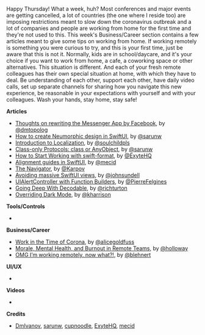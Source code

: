 Happy Thursday! What a week, huh? Most conferences and major events are getting cancelled, a lot of countries (the one where I reside too) are imposing restrictions meant to slow down the coronavirus outbreak and a lot of companies and people are working from home for the first time and they're not used to this. This week's Business/Career section contains a few articles meant to give some tips on working from home. If working remotely is something you were curious to try, and this is your first time, just be aware that this is not it. Normally, kids are in school/daycare, and it's your choice if you want to work from home, a cafe, a coworking space or other alternatives. This situation is different. And each of your fresh remote colleagues has their own special situation at home, with which they have to deal. Be understanding of each other, support each other, have daily video calls, set up separate channels for sharing how you navigate this new experience, be reasonable in your expectations with yourself and with your colleagues. Wash your hands, stay home, stay safe!

**Articles**

* [Thoughts on rewriting the Messenger App by Facebook](https://dmtopolog.com/fb-rewriting-messenger/), by [@dmtopolog](https://twitter.com/dmtopolog)
* [How to create Neumorphic design in SwiftUI](https://sarunw.com/posts/how-to-create-neomorphism-design-in-swiftui/), by [@sarunw](https://twitter.com/sarunw)
* [Introduction to Localization](https://fluffy.es/introduction-to-localization/), by [@soulchildpls](https://twitter.com/soulchildpls)
* [Class-only Protocols: class or AnyObject](https://sarunw.com/tips/class-only-protocols-class-or-anyobject/), by [@sarunw](https://twitter.com/sarunw)
* [How to Start Working with swift-format](https://exyte.com/blog/how-to-start-working-with-swift-format?utm_source=ios_goodies&utm_medium=referral&utm_campaign=website_blog), by [@ExyteHQ](https://twitter.com/ExyteHQ)
* [Alignment guides in SwiftUI](https://swiftwithmajid.com/2020/03/11/alignment-guides-in-swiftui/), by [@mecid](https://twitter.com/mecid)
* [The Navigator](https://jobandtalent.engineering/the-navigator-420b24fc57da), by [@Karpov](https://twitter.com/Karpov)
* [Avoiding massive SwiftUI views](https://www.swiftbysundell.com/articles/avoiding-massive-swiftui-views/), by [@johnsundell](https://twitter.com/johnsundell)
* [UIAlertController with Function Builders](https://felginep.github.io/2020-03-10/uialertcontroller-function-builders), by [@PierreFelgines](https://twitter.com/PierreFelgines)
* [Going Deep With Decodable](https://martiancraft.com/blog/2020/03/going-deep-with-decodable/), by [@richturton](https://twitter.com/richturton)
* [Overriding Dark Mode](https://useyourloaf.com/blog/overriding-dark-mode/), by [@kharrison](https://twitter.com/kharrison)

**Tools/Controls**

*

**Business/Career**

* [Work in the Time of Corona](https://blog.alicegoldfuss.com/work-in-the-time-of-corona/), by [@alicegoldfuss](http://twitter.com/alicegoldfuss)
* [Morale, Mental Health, and Burnout in Remote Teams](https://www.holloway.com/g/remote-work/sections/morale-mental-health-and-burnout-in-remote-teams), by [@holloway](https://twitter.com/holloway)
* [OMG I’m working remotely, now what?!](omgwfh.com), by [@blehnert](http://www.twitter.com/blehnert)

**UI/UX**

*

**Videos**

*

**Credits**

* [DmIvanov](https://github.com/DmIvanov), [sarunw](https://github.com/sarunw), [cupnoodle](https://github.com/cupnoodle), [ExyteHQ](https://github.com/exyte), [mecid](https://github.com/mecid)
